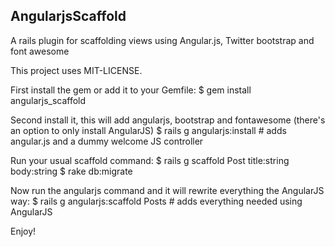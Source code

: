 ## AngularjsScaffold

A rails plugin for scaffolding views using Angular.js, Twitter bootstrap
and font awesome

This project uses MIT-LICENSE.

First install the gem or add it to your Gemfile:
    $ gem install angularjs_scaffold

Second install it, this will add angularjs, bootstrap and fontawesome (there's an option to only install AngularJS)
    $ rails g angularjs:install # adds angular.js and a dummy welcome JS controller

Run your usual scaffold command:
    $ rails g scaffold Post title:string body:string
    $ rake db:migrate

Now run the angularjs command and it will rewrite everything the AngularJS way:
    $ rails g angularjs:scaffold Posts # adds everything needed using AngularJS

Enjoy!
